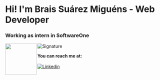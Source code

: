 # Hi! I'm Brais Suárez Miguéns - Web Developer
### Working as intern in SoftwareOne

![Signature](https://github.com/BraisSO/Hi-/blob/main/signature.png?raw=true)
<img align="left" width="100" height="100" src="https://github.com/BraisSO/Hi-/blob/main/signature.png?raw=true">


**You can reach me at:**
<br><br>
[![Linkedin](https://github.com/BraisSO/Hi-/blob/main/linkedin.png?raw=true)](https://https://www.linkedin.com/feed/)
